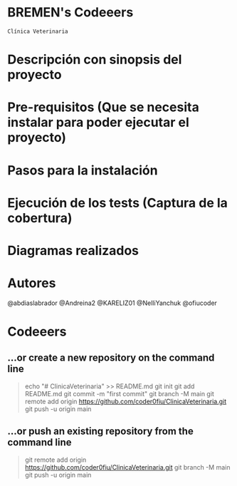 # BREMEN's Codeeers
    Clínica Veterinaria 


# Descripción con sinopsis del proyecto

# Pre-requisitos (Que se necesita instalar para poder ejecutar el proyecto)

# Pasos para la instalación

# Ejecución de los tests (Captura de la cobertura)

# Diagramas realizados

# Autores

@abdiaslabrador @Andreina2 @KARELIZ01 @NelliYanchuk @ofiucoder

# Codeeers

## …or create a new repository on the command line
> echo "# ClinicaVeterinaria" >> README.md
> git init
> git add README.md
> git commit -m "first commit"
> git branch -M main
> git remote add origin https://github.com/coder0fiu/ClinicaVeterinaria.git
> git push -u origin main

## …or push an existing repository from the command line
> git remote add origin https://github.com/coder0fiu/ClinicaVeterinaria.git
> git branch -M main
> git push -u origin main
